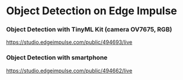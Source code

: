 # Object Detection on Edge Impulse
### Object Detection with TinyML Kit (camera OV7675, RGB)
https://studio.edgeimpulse.com/public/494693/live

### Object Detection with smartphone
https://studio.edgeimpulse.com/public/494662/live
